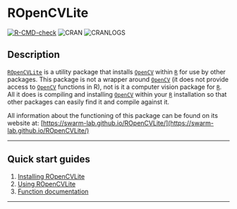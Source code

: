 # ROpenCVLite

[![R-CMD-check](https://github.com/swarm-lab/ROpenCVLite/workflows/R-CMD-check/badge.svg)](https://github.com/swarm-lab/ROpenCVLite/actions)
![CRAN](https://www.r-pkg.org/badges/version/ROpenCVLite)
![CRANLOGS](https://cranlogs.r-pkg.org/badges/ROpenCVLite)

## Description

[`ROpenCVLite`](https://github.com/swarm-lab/ROpenCVLite) is a utility package 
that installs [`OpenCV`](https://opencv.org/) within [`R`](https://cran.r-project.org) 
for use by other packages. This package is not a wrapper around [`OpenCV`](https://opencv.org/) 
(it does not provide access to [`OpenCV`](https://opencv.org/) functions in R), 
not is it a computer vision package for [`R`](https://cran.r-project.org). All 
it does is compiling and installing [`OpenCV`](https://opencv.org/) within your 
[`R`](https://cran.r-project.org) installation so that other packages can easily 
find it and compile against it. 

All information about the functioning of this package can be found on its website at:
[https://swarm-lab.github.io/ROpenCVLite/](https://swarm-lab.github.io/ROpenCVLite/)

---

## Quick start guides

1. [Installing ROpenCVLite](https://swarm-lab.github.io/ROpenCVLite/articles/install.html)
2. [Using ROpenCVLite](https://swarm-lab.github.io/ROpenCVLite/articles/usage.html)
3. [Function documentation](https://swarm-lab.github.io/ROpenCVLite/reference/)

---